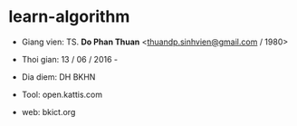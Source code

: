 # learn-algorithm

 - Giang vien: TS. **Do Phan Thuan** <thuandp.sinhvien@gmail.com / 1980>

 - Thoi gian: 13 / 06 / 2016 - 

 - Dia diem: DH BKHN

 - Tool: open.kattis.com

 - web: bkict.org